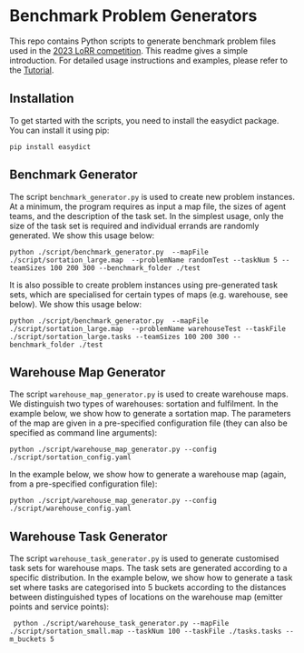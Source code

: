 # Benchmark Problem Generators

This repo contains Python scripts to generate benchmark problem files used in the  [2023 LoRR competition](https://www.leagueofrobotrunners.org/).
This readme gives a simple introduction. For detailed usage instructions and examples, please refer to the [Tutorial](./markdown/Tutorial.md).

## Installation
To get started with the scripts, you need to install the easydict package. You can install it using pip:
```shell
pip install easydict
```

## Benchmark Generator

The script `benchmark_generator.py` is used to create new problem instances. At a minimum, the program requires as input a map file, the sizes of agent teams, and the description of the task set. In the simplest usage, only the size of the task set is required and individual errands are randomly generated. We show this usage below:

```shell
python ./script/benchmark_generator.py  --mapFile  ./script/sortation_large.map  --problemName randomTest --taskNum 5 --teamSizes 100 200 300 --benchmark_folder ./test
```

It is also possible to create problem instances using pre-generated task sets, which are specialised for certain types of maps (e.g. warehouse, see below). We show this usage below:
```shell
python ./script/benchmark_generator.py  --mapFile ./script/sortation_large.map  --problemName warehouseTest --taskFile ./script/sortation_large.tasks --teamSizes 100 200 300 --benchmark_folder ./test
```

## Warehouse Map Generator

The script `warehouse_map_generator.py` is used to create warehouse maps. We distinguish two types of warehouses: sortation and fulfilment. In the example below,
we show how to generate a sortation map. The parameters of the map are given in a pre-specified configuration file (they can also be specified as command line arguments):

```shell
python ./script/warehouse_map_generator.py --config ./script/sortation_config.yaml
```

In the example below, we show how to generate a warehouse map (again, from a pre-specified configuration file):

```shell
python ./script/warehouse_map_generator.py --config ./script/warehouse_config.yaml
```

## Warehouse Task Generator

The script `warehouse_task_generator.py` is used to generate customised task sets for warehouse maps. The task sets are generated according to a specific distribution.
In the example below, we show how to generate a task set where tasks are categorised into 5 buckets according to the distances between distinguished types of locations on the warehouse map (emitter points and service points):

```shell
 python ./script/warehouse_task_generator.py --mapFile ./script/sortation_small.map --taskNum 100 --taskFile ./tasks.tasks --m_buckets 5
```
